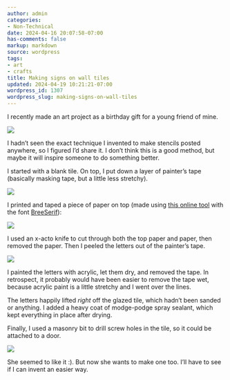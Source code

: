 ```yaml
---
author: admin
categories:
- Non-Technical
date: 2024-04-16 20:07:58-07:00
has-comments: false
markup: markdown
source: wordpress
tags:
- art
- crafts
title: Making signs on wall tiles
updated: 2024-04-19 10:21:21-07:00
wordpress_id: 1307
wordpress_slug: making-signs-on-wall-tiles
---
```

I recently made an art project as a birthday gift for a young friend of mine.

[![](../wp-content/uploads/2024/04/rachel_tile-1024x499.jpg)](../wp-content/uploads/2024/04/rachel_tile-scaled.jpg)

I hadn’t seen the exact technique I invented to make stencils posted anywhere, so I figured I’d share it. I don’t think this is a good method, but maybe it will inspire someone to do something better.

I started with a blank tile. On top, I put down a layer of painter’s tape (basically masking tape, but a little less stretchy).

[![](../wp-content/uploads/2024/04/blue_stencil-crop-300x154.jpg)](../wp-content/uploads/2024/04/blue_stencil-crop.jpg)

I printed and taped a piece of paper on top (made using [this online tool](https://online.rapidresizer.com/make-name-patterns.php) with the font [BreeSerif](https://fonts.google.com/specimen/Bree+Serif)):

[![](../wp-content/uploads/2024/04/image-1024x250.png)](../wp-content/uploads/2024/04/image.png)

I used an x-acto knife to cut through both the top paper and paper, then removed the paper. Then I peeled the letters out of the painter’s tape.

[![](../wp-content/uploads/2024/04/blue_stencil-crop-1-1024x606.jpg)](../wp-content/uploads/2024/04/blue_stencil-crop-1.jpg)

I painted the letters with acrylic, let them dry, and removed the tape. In retrospect, it probably would have been easier to remove the tape wet, because acrylic paint is a little stretchy and I went over the lines.

The letters happily lifted *right* off the glazed tile, which hadn’t been sanded or anything. I added a heavy coat of modge-podge spray sealant, which kept everything in place after drying.

Finally, I used a masonry bit to drill screw holes in the tile, so it could be attached to a door.

[![](../wp-content/uploads/2024/04/rachel_with_tile-226x300.jpeg)](../wp-content/uploads/2024/04/rachel_with_tile.jpeg)

She seemed to like it :). But now she wants to make one too. I’ll have to see if I can invent an easier way.
